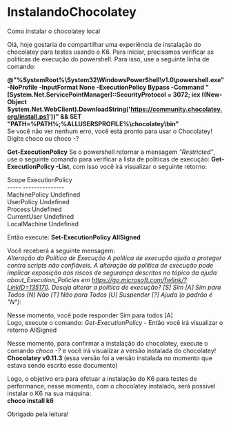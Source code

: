 # InstalandoChocolatey
Como instalar o chocolatey local

Olá, hoje gostaria de compartilhar uma experiência de instalação do chocolatey para testes usando o K6.
Para iniciar, precisamos verificar as politicas de execução do powershell.
Para isso, use a seguinte linha de comando:<br />

**@"%SystemRoot%\System32\WindowsPowerShell\v1.0\powershell.exe" -NoProfile -InputFormat None -ExecutionPolicy Bypass -Command "[System.Net.ServicePointManager]::SecurityProtocol = 3072; iex ((New-Object System.Net.WebClient).DownloadString('https://community.chocolatey.org/install.ps1'))" && SET "PATH=%PATH%;%ALLUSERSPROFILE%\chocolatey\bin"**
<br />
Se você não ver nenhum erro, você está pronto para usar o Chocolatey! Digite choco ou choco -?<br />

**Get-ExecutionPolicy**
Se o powershell retornar a mensagem *"Restricted"*, use o seguinte comando para verificar a lista de politicas de execução:
**Get-ExecutionPolicy -List**, com isso você irá visualizar o seguinte retorno:

 Scope ExecutionPolicy<br />
        ----- ---------------<br />
MachinePolicy       Undefined<br />
   UserPolicy       Undefined<br />
      Process       Undefined<br />
  CurrentUser       Undefined<br />
 LocalMachine       Undefined<br />

Então execute:
**Set-ExecutionPolicy AllSigned**<br />

Você receberá a seguinte mensagem:<br />
*Alteração da Política de Execução
A política de execução ajuda a proteger contra scripts não confiáveis. A alteração da política de execução pode
implicar exposição aos riscos de segurança descritos no tópico da ajuda about_Execution_Policies em
https://go.microsoft.com/fwlink/?LinkID=135170. Deseja alterar a política de execução?
[S] Sim  [A] Sim para Todos  [N] Não  [T] Não para Todos  [U] Suspender  [?] Ajuda (o padrão é "N"):* <br />

Nesse momento, você pode responder Sim para todos [A]<br />
Logo, execute o comando: *Get-ExecutionPolicy* - Então você irá visualizar o retorno AllSigned<br />

Nesse momento, para confirmar a instalação do chocolatey, execute o comando *choco -?* e você irá visualizar a versão instalada do chocolatey!<br />
**Chocolatey v0.11.3** (essa versão foi a versão instalada no momento que estava sendo escrito esse documento)

Logo, o objetivo era para efetuar a instalação do K6 para testes de performance, nesse momento, com o chocolatey instalado, será possivel instalar o K6 na sua máquina:<br />
**choco install k6**<br />

Obrigado pela leitura!

 
